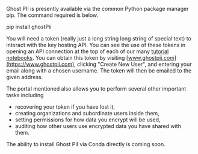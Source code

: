 Ghost PII is presently available via the common Python package manager pip.  The command required is below.

pip install ghostPii

You will need a token (really just a long string long string of special text) to interact with the key hosting API.  You can see the use of these tokens in opening an API connection at the top of each of our many [tutorial notebooks](https://github.com/capnion/ghostpii_demos).  You can obtain this token by visiting [www.ghostpii.com](https://www.ghostpii.com), clicking "Create New User", and entering your email along with a chosen username.  The token will then be emailed to the given address.  

The portal mentioned also allows you to perform several other important tasks including 
- recovering your token if you have lost it,
- creating organizations and subordinate users inside them,
- setting permissions for how data you encrypt will be used,
- auditing how other users use encrypted data you have shared with them.

The ability to install Ghost PII via Conda directly is coming soon.
